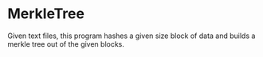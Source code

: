 # MerkleTree
Given text files, this program hashes a given size block of data and builds a merkle tree out of the given blocks.
